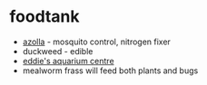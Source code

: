 # foodtank
* [azolla](https://en.wikipedia.org/wiki/Azolla) - mosquito control, nitrogen fixer
* duckweed - edible
* [eddie's aquarium centre](https://www.eddiesaqua.com/)
* mealworm frass will feed both plants and bugs
